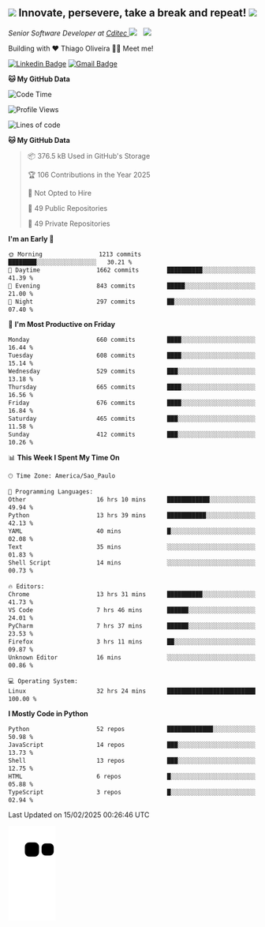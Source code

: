 <h2><img src="https://emojis.slackmojis.com/emojis/images/1531849430/4246/blob-sunglasses.gif?1531849430" width="30"/> Innovate, persevere, take a break and repeat! <img src="https://media.giphy.com/media/12oufCB0MyZ1Go/giphy.gif" width="50"></h2>
<img align='right' src="https://media.giphy.com/media/M9gbBd9nbDrOTu1Mqx/giphy.gif" width="230">
<p><em>Senior Software Developer at <a href="https://www.cditec.com.br/">Cditec
</a><img src="https://media.giphy.com/media/WUlplcMpOCEmTGBtBW/giphy.gif" width="30"> 
</em></p>



Building with ❤️ Thiago Oliveira 👋🏽 Meet me!

[![Linkedin Badge](https://img.shields.io/badge/-Thiago-blue?style=flat-square&logo=Linkedin&logoColor=white&link=https://www.linkedin.com/in/tgmarinho/)](https://www.linkedin.com/in/thiagoceconelo/) 
[![Gmail Badge](https://img.shields.io/badge/-thiceconelo@gmail.com-c14438?style=flat-square&logo=Gmail&logoColor=white&link=mailto:thiceconelo@gmail.com)](mailto:thiceconelo@gmail.com)

</em></p>

<!-- <span style="height ">
![Anurag's GitHub stats](https://github-readme-stats.vercel.app/api?username=arthurspk&show_icons=true&theme=tokyonight)
</span> -->

**🐱 My GitHub Data** 
<!--START_SECTION:waka-->
![Code Time](http://img.shields.io/badge/Code%20Time-2%2C593%20hrs%205%20mins-blue)

![Profile Views](http://img.shields.io/badge/Profile%20Views-7-blue)

![Lines of code](https://img.shields.io/badge/From%20Hello%20World%20I%27ve%20Written-5.6%20million%20lines%20of%20code-blue)

**🐱 My GitHub Data** 

> 📦 376.5 kB Used in GitHub's Storage 
 > 
> 🏆 106 Contributions in the Year 2025
 > 
> 🚫 Not Opted to Hire
 > 
> 📜 49 Public Repositories 
 > 
> 🔑 49 Private Repositories 
 > 
**I'm an Early 🐤** 

```text
🌞 Morning                1213 commits        ████████░░░░░░░░░░░░░░░░░   30.21 % 
🌆 Daytime                1662 commits        ██████████░░░░░░░░░░░░░░░   41.39 % 
🌃 Evening                843 commits         █████░░░░░░░░░░░░░░░░░░░░   21.00 % 
🌙 Night                  297 commits         ██░░░░░░░░░░░░░░░░░░░░░░░   07.40 % 
```
📅 **I'm Most Productive on Friday** 

```text
Monday                   660 commits         ████░░░░░░░░░░░░░░░░░░░░░   16.44 % 
Tuesday                  608 commits         ████░░░░░░░░░░░░░░░░░░░░░   15.14 % 
Wednesday                529 commits         ███░░░░░░░░░░░░░░░░░░░░░░   13.18 % 
Thursday                 665 commits         ████░░░░░░░░░░░░░░░░░░░░░   16.56 % 
Friday                   676 commits         ████░░░░░░░░░░░░░░░░░░░░░   16.84 % 
Saturday                 465 commits         ███░░░░░░░░░░░░░░░░░░░░░░   11.58 % 
Sunday                   412 commits         ███░░░░░░░░░░░░░░░░░░░░░░   10.26 % 
```


📊 **This Week I Spent My Time On** 

```text
🕑︎ Time Zone: America/Sao_Paulo

💬 Programming Languages: 
Other                    16 hrs 10 mins      ████████████░░░░░░░░░░░░░   49.94 % 
Python                   13 hrs 39 mins      ███████████░░░░░░░░░░░░░░   42.13 % 
YAML                     40 mins             █░░░░░░░░░░░░░░░░░░░░░░░░   02.08 % 
Text                     35 mins             ░░░░░░░░░░░░░░░░░░░░░░░░░   01.83 % 
Shell Script             14 mins             ░░░░░░░░░░░░░░░░░░░░░░░░░   00.73 % 

🔥 Editors: 
Chrome                   13 hrs 31 mins      ██████████░░░░░░░░░░░░░░░   41.73 % 
VS Code                  7 hrs 46 mins       ██████░░░░░░░░░░░░░░░░░░░   24.01 % 
PyCharm                  7 hrs 37 mins       ██████░░░░░░░░░░░░░░░░░░░   23.53 % 
Firefox                  3 hrs 11 mins       ██░░░░░░░░░░░░░░░░░░░░░░░   09.87 % 
Unknown Editor           16 mins             ░░░░░░░░░░░░░░░░░░░░░░░░░   00.86 % 

💻 Operating System: 
Linux                    32 hrs 24 mins      █████████████████████████   100.00 % 
```

**I Mostly Code in Python** 

```text
Python                   52 repos            █████████████░░░░░░░░░░░░   50.98 % 
JavaScript               14 repos            ███░░░░░░░░░░░░░░░░░░░░░░   13.73 % 
Shell                    13 repos            ███░░░░░░░░░░░░░░░░░░░░░░   12.75 % 
HTML                     6 repos             █░░░░░░░░░░░░░░░░░░░░░░░░   05.88 % 
TypeScript               3 repos             █░░░░░░░░░░░░░░░░░░░░░░░░   02.94 % 
```




 Last Updated on 15/02/2025 00:26:46 UTC
<!--END_SECTION:waka-->

![Snake animation](https://github.com/rafaballerini/rafaballerini/blob/output/github-contribution-grid-snake.svg)


<!---
ceconelo/ceconelo is a ✨ special ✨ repository because its `README.md` (this file) appears on your GitHub profile.
You can click the Preview link to take a look at your changes.
--->
